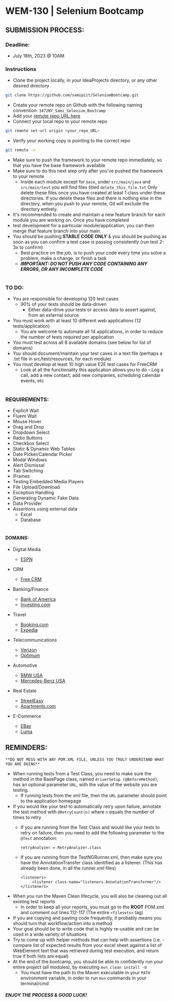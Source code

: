 # WEM-130 | Selenium Bootcamp


## SUBMISSION PROCESS:

### Deadline: 
* July 16th, 2023 @ 10AM

### Instructions 
* Clone the project locally, in your IdeaProjects directory, or any other desired directory
```sh
git clone https://github.com/samipiit/SeleniumBootcamp.git
```
* Create your remote repo on Github with the following naming convention: `3472NY_Sami_Selenium_Bootcamp`
* Add your [remote repo URL here](https://docs.google.com/spreadsheets/d/1eug1sL2WV2i8-gCE69bxGwM5ZQNyRC8P6izQVPQggO8/edit#gid=0)
* Connect your local repo to your remote repo
```sh
git remote set-url origin <your_repo_URL>
```
* Verify your working copy is pointing to the correct repo
```sh
git remote -v
```
* Make sure to push the framework to your remote repo immediately, so that you have the base framework available
* Make sure to do this next step only after you've pushed the framework to your remote
    * Inside each module except for `base`, under `src/main/java` and `src/main/test` you will find files titled 
    `delete_this_file.txt` Only delete these files once you have created at least 1 class under these directories. 
    If you delete these files and there is nothing else in the directory, when you push to your remote, Git will exclude 
    the directory entirely. 
* It's recommended to create and maintain a new feature branch for each module you are working on. Once you have completed
* test development for a particular module/application, you can then merge that feature branch into your main.
* You should be pushing **STABLE CODE ONLY** & you should be pushing as soon as you can confirm a test case is passing 
consistently (run test 2-3x to confirm)
  - Best practice on the job, is to push your code every time you solve a problem, make a change, or finish a task
  - ***IMPORTANT: DO NOT PUSH ANY CODE CONTAINING ANY ERRORS, OR ANY INCOMPLETE CODE***
#
### TO DO:
* You are responsible for developing 120 test cases
  * 90% of your tests should be data-driven
    * Either data-drive your tests or access data to assert against, from an external source 
* You must work with at least 10 different web applications (12 tests/application)
  * You are welcome to automate all 14 applications, in order to reduce the number of tests required per 
  application
* You must test across all 8 available domains (see below for list of domains)
* You should document/maintain your test cases in a text file (perhaps a .txt file in src/test/resources, for each module)
* You must develop at least 10 high value E2E test cases for FreeCRM
    * Look at all the functionality this application allows you to do - Log a call, add a new contact, add new companies, 
    scheduling calendar events, etc
#
### REQUIREMENTS:
- Explicit Wait
- Fluent Wait
- Mouse Hover
- Drag and Drop
- Dropdown Select
- Radio Buttons
- Checkbox Select
- Static & Dynamic Web Tables
- Date Picker/Calendar Picker
- Modal Windows
- Alert Dismissal
- Tab Switching
- iFrames
- Testing Embedded Media Players
- File Upload/Download
- Exception Handling
- Generating Dynamic Fake Data
- Data Provider
- Assertions using external data
  - Excel
  - Database
#
#### DOMAINS:
- Digital Media
  - [ESPN](https://www.espn.com/)

- CRM
  - [Free CRM](https://freecrm.com/)

- Banking/Finance
  - [Bank of America](https://www.bankofamerica.com/)
  - [Investing.com](https://www.investing.com/)

- Travel
  - [Booking.com](https://www.booking.com/)
  - [Expedia](https://www.expedia.com/)

- Telecommunications
  - [Verizon](https://www.verizon.com/)
  - [Optimum](https://www.optimum.com/)

- Automotive
  - [BMW USA](https://www.bmwusa.com/)
  - [Mercedes-Benz USA](https://www.mbusa.com/)

- Real Estate
  - [StreetEasy](https://www.streeteasy.com/)
  - [Apartments.com](https://www.apartments.com/)

- E-Commerce
  - [EBay](https://www.ebay.com/)
  - [Luma](https://magento.softwaretestingboard.com/)

## REMINDERS:
`**DO NOT MESS WITH ANY POM.XML FILE, UNLESS YOU TRULY UNDERSTAND WHAT YOU ARE DOING**`
- When running tests from a Test Class, you need to make sure the method in the BasePage class, 
named `driverSetup (@BeforeMethod)`, has an optional parameter `URL`, with the value of the website you are testing. 
    - If running tests from the xml file, then the `URL` parameter should point to the application homepage
- If you would like your test to automatically retry upon failure, annotate the test method with `@RetryCount(n)` 
    where `n` equals the number of times to retry
    - If you are running from the Test Class and would like your tests to retry on failure, then you need to add the 
    following parameter to the `@Test` annotation: 
    
        `retryAnalyzer = RetryAnalyzer.class`
    
    - If you are running from the TestNGRunner.xml, then make sure you have the AnnotationTransfer class identified as 
    a listener. (This has already been done, in all the runner.xml files)
        
        ```
      <listeners>
             <listener class-name="listeners.AnnotationTransformer"/>
      </listeners>
      ```
- When you run the Maven Clean lifecycle, you will also be cleaning out all existing test reports
    - In order to keep all your reports, you must go to the **ROOT** POM.xml and comment out lines 112-117 
    (The entire `<filesets>` tag)
- If you are copying and pasting code frequently, it probably means you should turn that workflow/action into a method
- Your goal should be to write code that is highly re-usable and can be used in a wide variety of situations  
- Try to come up with helper methods that can help with assertions (i.e. - compare list of expected results from your 
    excel sheet against a list of WebElement text that was retrieved during test execution, and return true if both 
    lists are equal)
- At the end of the bootcamp, you should be able to confidently run your entire project (all modules), by executing `mvn clean install -U`
  - You must have the path to the Maven executable in your `PATH` environment variable, in order to run `mvn` commands in your terminal/cmd



#### ***ENJOY THE PROCESS & GOOD LUCK!***

